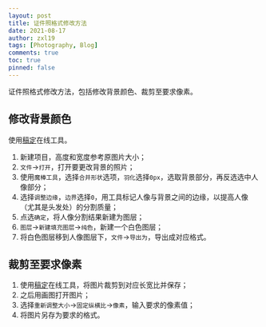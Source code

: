```yaml
---
layout: post
title: 证件照格式修改方法
date: 2021-08-17
author: zxl19
tags: [Photography, Blog]
comments: true
toc: true
pinned: false
---
```


证件照格式修改方法，包括修改背景颜色、裁剪至要求像素。

<!-- more -->

## 修改背景颜色

使用[稿定](https://ps.gaoding.com/#/)在线工具。

1. 新建项目，高度和宽度参考原图片大小；
2. `文件`->`打开`，打开要更改背景的照片；
3. 使用`魔棒工具`，选择`合并形状`选项，`羽化`选择`0px`，选取背景部分，再反选选中人像部分；
4. 选择`调整边缘`，`边界`选择`0`，用工具标记人像与背景之间的边缘，以提高人像（尤其是头发处）的分割质量；
5. 点选`确定`，将人像分割结果新建为图层；
6. `图层`->`新建填充图层`->`纯色`，新建一个白色图层；
7. 将白色图层移到人像图层下，`文件`->`导出为`，导出成对应格式。

## 裁剪至要求像素

1. 使用[稿定](https://ps.gaoding.com/#/)在线工具，将图片裁剪到对应长宽比并保存；
2. 之后用画图打开图片；
3. 选择`重新调整大小`->`固定纵横比`->`像素`，输入要求的像素值；
4. 将图片另存为要求的格式。
